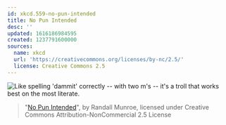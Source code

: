 ```yaml
---
id: xkcd.559-no-pun-intended
title: No Pun Intended
desc: ''
updated: 1616186984595
created: 1237791600000
sources:
  name: xkcd
  url: 'https://creativecommons.org/licenses/by-nc/2.5/'
  license: Creative Commons 2.5
---
```

![Like spelling 'dammit' correctly -- with two m's -- it's a troll that works best on the most literate.](https://imgs.xkcd.com/comics/no_pun_intended.png)
> "[No Pun Intended](https://xkcd.com/559/)", by Randall Munroe, licensed under Creative Commons Attribution-NonCommercial 2.5 License
